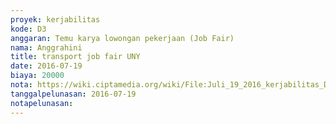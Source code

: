 ```yaml
---
proyek: kerjabilitas
kode: D3
anggaran: Temu karya lowongan pekerjaan (Job Fair)
nama: Anggrahini
title: transport job fair UNY
date: 2016-07-19
biaya: 20000
nota: https://wiki.ciptamedia.org/wiki/File:Juli_19_2016_kerjabilitas_D3_bensin_jobfair_inok.jpg
tanggalpelunasan: 2016-07-19
notapelunasan:
---
```

